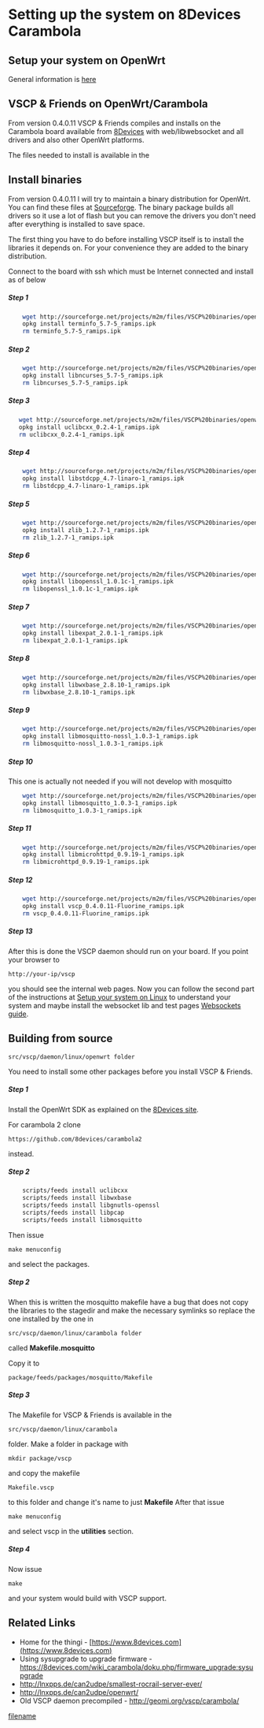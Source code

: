 # Setting up the system on 8Devices Carambola




## Setup your system on OpenWrt

General information is [here](./setting_up_the_system_on_openwrt.md)

## VSCP & Friends on OpenWrt/Carambola

From version 0.4.0.11 VSCP & Friends compiles and installs on the Carambola board available from [8Devices](https://8devices.com/) with web/libwebsocket and all drivers and also other OpenWrt platforms.  

The files needed to install is available in the 

## Install binaries

From version 0.4.0.11 I will try to maintain a binary distribution for OpenWrt. You can find these files at [Sourceforge](https://sourceforge.net/projects/m2m/files/VSCP%20binaries/openwrt/). The binary package builds all drivers so it use a lot of flash but you can remove the drivers you don't need after everything is installed to save space.

The first thing you have to do before installing VSCP itself is to install the libraries it depends on. For your convenience they are added to the binary distribution.

Connect to the board with ssh which must be Internet connected and install as of below

#####  Step 1

```bash
    wget http://sourceforge.net/projects/m2m/files/VSCP%20binaries/openwrt/openwrt_0.4.0.11/terminfo_5.7-5_ramips.ipk/download
    opkg install terminfo_5.7-5_ramips.ipk
    rm terminfo_5.7-5_ramips.ipk
```    
    
#####  Step 2

```bash
    wget http://sourceforge.net/projects/m2m/files/VSCP%20binaries/openwrt/openwrt_0.4.0.11/libncurses_5.7-5_ramips.ipk/download
    opkg install libncurses_5.7-5_ramips.ipk
    rm libncurses_5.7-5_ramips.ipk
```
    
##### Step 3

 ```bash   
    wget http://sourceforge.net/projects/m2m/files/VSCP%20binaries/openwrt/openwrt_0.4.0.11/uclibcxx_0.2.4-1_ramips.ipk/download
    opkg install uclibcxx_0.2.4-1_ramips.ipk
    rm uclibcxx_0.2.4-1_ramips.ipk
```    

##### Step 4

```bash
    wget http://sourceforge.net/projects/m2m/files/VSCP%20binaries/openwrt/openwrt_0.4.0.11/libstdcpp_4.7-linaro-1_ramips.ipk/download  
    opkg install libstdcpp_4.7-linaro-1_ramips.ipk
    rm libstdcpp_4.7-linaro-1_ramips.ipk
```
    
#####  Step 5

```bash    
    wget http://sourceforge.net/projects/m2m/files/VSCP%20binaries/openwrt/openwrt_0.4.0.11/zlib_1.2.7-1_ramips.ipk/download
    opkg install zlib_1.2.7-1_ramips.ipk
    rm zlib_1.2.7-1_ramips.ipk
```    

##### Step 6

```bash
    wget http://sourceforge.net/projects/m2m/files/VSCP%20binaries/openwrt/openwrt_0.4.0.11/libopenssl_1.0.1c-1_ramips.ipk/download
    opkg install libopenssl_1.0.1c-1_ramips.ipk
    rm libopenssl_1.0.1c-1_ramips.ipk
```    

##### Step 7

```bash
    wget http://sourceforge.net/projects/m2m/files/VSCP%20binaries/openwrt/openwrt_0.4.0.11/libexpat_2.0.1-1_ramips.ipk/download
    opkg install libexpat_2.0.1-1_ramips.ipk
    rm libexpat_2.0.1-1_ramips.ipk
```    

##### Step 8

```bash
    wget http://sourceforge.net/projects/m2m/files/VSCP%20binaries/openwrt/openwrt_0.4.0.11/libwxbase_2.8.10-1_ramips.ipk/download
    opkg install libwxbase_2.8.10-1_ramips.ipk
    rm libwxbase_2.8.10-1_ramips.ipk
```

##### Step 9

```bash
    wget http://sourceforge.net/projects/m2m/files/VSCP%20binaries/openwrt/openwrt_0.4.0.11/libmosquitto-nossl_1.0.3-1_ramips.ipk/download
    opkg install libmosquitto-nossl_1.0.3-1_ramips.ipk
    rm libmosquitto-nossl_1.0.3-1_ramips.ipk
```

#####  Step 10

    
This one is actually not needed if you will not develop with mosquitto

```bash
    wget http://sourceforge.net/projects/m2m/files/VSCP%20binaries/openwrt/openwrt_0.4.0.11/libmosquitto_1.0.3-1_ramips.ipk/download
    opkg install libmosquitto_1.0.3-1_ramips.ipk
    rm libmosquitto_1.0.3-1_ramips.ipk
```

##### Step 11

```bash
    wget http://sourceforge.net/projects/m2m/files/VSCP%20binaries/openwrt/openwrt_0.4.0.11/libmicrohttpd_0.9.19-1_ramips.ipk/download
    opkg install libmicrohttpd_0.9.19-1_ramips.ipk
    rm libmicrohttpd_0.9.19-1_ramips.ipk
```

##### Step 12

```bash
    wget http://sourceforge.net/projects/m2m/files/VSCP%20binaries/openwrt/openwrt_0.4.0.11/vscp_0.4.0.11-Fluorine_ramips.ipk/download
    opkg install vscp_0.4.0.11-Fluorine_ramips.ipk
    rm vscp_0.4.0.11-Fluorine_ramips.ipk
```

##### Step 13

After this is done the VSCP daemon should run on your board. If you point your browser to 

    http://your-ip/vscp

you should see the internal web pages. Now you can follow the second part of the instructions at [Setup your system on Linux](howto/setup_linux) to understand your system and maybe install the websocket lib and test pages [Websockets guide](howto/howto_start_websockets).
    
    
## Building from source

    src/vscp/daemon/linux/openwrt folder

You need to install some other packages before you install VSCP & Friends. 

##### Step 1

Install the OpenWrt SDK as explained on the [8Devices site](http://8devices.com/wiki_carambola/doku.php/carambola_where_to_start).

For carambola 2 clone 

    https://github.com/8devices/carambola2 
    
instead.  

##### Step 2

```bash
    scripts/feeds install uclibcxx
    scripts/feeds install libwxbase
    scripts/feeds install libgnutls-openssl 
    scripts/feeds install libpcap
    scripts/feeds install libmosquitto
```    

Then issue

    make menuconfig
    
and select the packages.
    
   
#####  Step 2

When this is written the mosquitto makefile have a bug that does not copy the libraries to the stagedir and make the necessary symlinks so replace the one installed by the one in 

    src/vscp/daemon/linux/carambola folder
    
called **Makefile.mosquitto**  

Copy it to

    package/feeds/packages/mosquitto/Makefile
      
#####  Step 3

The Makefile for VSCP & Friends is available in the 

    src/vscp/daemon/linux/carambola
    
folder. Make a folder in package with

    mkdir package/vscp
    
and copy the makefile

    Makefile.vscp 
    
to this folder and change it's name to just **Makefile**  After that issue

    make menuconfig
    
and select vscp in the **utilities** section.


#####  Step 4

Now issue

    make
    
and your system would build with VSCP support.

    
## Related Links

*  Home for the thingi - [https://www.8devices.com](https://www.8devices.com)
*  Using sysupgrade to upgrade firmware - https://8devices.com/wiki_carambola/doku.php/firmware_upgrade:sysupgrade
*  http://lnxpps.de/can2udpe/smallest-rocrail-server-ever/
*  http://lnxpps.de/can2udpe/openwrt/
*  Old VSCP daemon precompiled - http://geomi.org/vscp/carambola/



[filename](./bottom_copyright.md ':include')
